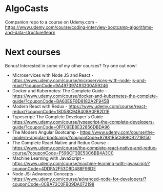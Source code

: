 # AlgoCasts

Companion repo to a course on Udemy.com - https://www.udemy.com/course/coding-interview-bootcamp-algorithms-and-data-structure/learn

# Next courses

Bonus!
Interested in some of my other courses? Try one out now!

- Microservices with Node JS and React - https://www.udemy.com/course/microservices-with-node-js-and-react/?couponCode=9A497397493200A59246
- Docker and Kubernetes: The Complete Guide - https://www.udemy.com/course/docker-and-kubernetes-the-complete-guide/?couponCode=BA60E9F8D8182A2F945B
- Modern React with Redux - https://www.udemy.com/course/react-redux/?couponCode=18D58C94B408A0FB2D1E
- Typescript: The Complete Developer's Guide - https://www.udemy.com/course/typescript-the-complete-developers-guide/?couponCode=0FF09EE8E32856DBDA96
- The Modern Angular Bootcamp - https://www.udemy.com/course/the-modern-angular-bootcamp/?couponCode=87881B5C6B8CB271B150
- The Complete React Native and Redux Course - https://www.udemy.com/course/the-complete-react-native-and-redux-course/?couponCode=F596CF3BE53C6BB4A3C0
- Machine Learning with JavaScript - https://www.udemy.com/course/machine-learning-with-javascript/?couponCode=4DDFA2F53D8D488F96DE
- Node JS: Advanced Concepts -https://www.udemy.com/course/advanced-node-for-developers/?couponCode=00BA73C0FB09DA072198
